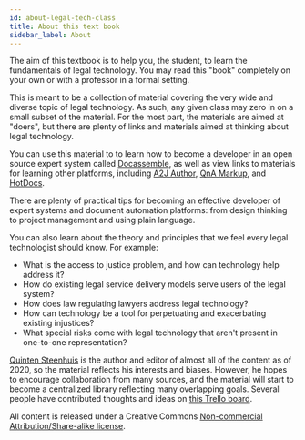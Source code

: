 ```yaml
---
id: about-legal-tech-class
title: About this text book
sidebar_label: About
---
```


The aim of this textbook is to help you, the student, to learn the fundamentals
of legal technology. You may read this "book" completely on your own or with a
professor in a formal setting.

This is meant to be a collection of material covering the very wide and diverse
topic of legal technology. As such, any given class may zero in on a small
subset of the material. For the most part, the materials are aimed at "doers",
but there are plenty of links and materials aimed at thinking about legal technology.

You can use this material to to learn how to become a developer in an open source
expert system called [Docassemble](https://docassemble.org), as well as view links
to materials for learning other platforms, including [A2J Author](https://a2jauthor.org),
[QnA Markup](https://qnamarkup.org), and [HotDocs](https://hotdocs.org).

There are plenty of practical tips for becoming an effective developer of expert
systems and document automation platforms: from design thinking to project management
and using plain language.

You can also learn about the theory and principles that we feel every legal technologist
should know. For example:

* What is the access to justice problem, and how can technology help address it?
* How do existing legal service delivery models serve users of the legal system?
* How does law regulating lawyers address legal technology?
* How can technology be a tool for perpetuating and exacerbating existing injustices?
* What special risks come with legal technology that aren't present in one-to-one representation?

[Quinten Steenhuis](https://nonprofittechy.com) is the author and editor of
almost all of the content as of 2020, so the material reflects his interests and
biases. However, he hopes to encourage collaboration from many sources, and the
material will start to become a centralized library reflecting many overlapping
goals. Several people have contributed thoughts and ideas on [this Trello
board](https://trello.com/b/Fz9PIm2g/project-materials).

All content is released under a Creative Commons [Non-commercial
Attribution/Share-alike
license](https://creativecommons.org/licenses/by-nc-sa/2.0/).